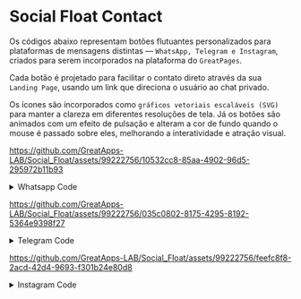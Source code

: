 # **Social Float Contact**

Os códigos abaixo representam botões flutuantes personalizados para plataformas de mensagens distintas — `WhatsApp, Telegram e Instagram`, criados para serem incorporados na plataforma do `GreatPages`.

Cada botão é projetado para facilitar o contato direto através da sua `Landing Page`, usando um link que direciona o usuário ao chat privado.

Os ícones são incorporados como `gráficos vetoriais escaláveis (SVG)` para manter a clareza em diferentes resoluções de tela. Já os botões são animados com um efeito de pulsação e alteram a cor de fundo quando o mouse é passado sobre eles, melhorando a interatividade e atração visual.

https://github.com/GreatApps-LAB/Social_Float/assets/99222756/10532cc8-85aa-4902-96d5-295972b11b93

<details><summary>Whatsapp Code</summary> <br>

  ```css
  /* Whatsapp Float for GreatPages v. 3.0.1 - Ⓒ Copyright Claiton Lemes. */

  <a href="https://api.whatsapp.com/send?phone=55XX000000000" target="_blank" class="float" aria-label="Botão para contato no WhatsApp" role="button">
  <svg class="icon" aria-hidden="true" viewBox="0 0 22 23" >

  <path d="M7.68912 8.20891C7.57438 11.4876 9.83005 14.5469 13.9408 14.3726M8.80688 7.53476V8.73039C8.80688 9.03883 8.55646 9.28925 8.24798 9.28925C7.93954 9.28925 7.68912 9.03883 7.68912 8.73039V7.53476C7.68912 7.22632 7.93954 6.9759 8.24798 6.9759C8.55646 6.9759 8.80688 7.22632 8.80688 7.53476ZM14.5589 14.3726H13.3633C13.0549 14.3726 12.8045 14.1222 12.8045 13.8137C12.8045 13.5053 13.0549 13.2548 13.3633 13.2548H14.5589C14.8674 13.2548 15.1178 13.5053 15.1178 13.8137C15.1178 14.1222 14.8674 14.3726 14.5589 14.3726ZM11.1215 1C16.6111 1 21.0679 5.45681 21.0679 10.9464C21.0679 16.4359 16.6111 20.8927 11.1215 20.8927C9.77124 20.8927 8.48348 20.6231 7.30912 20.1348C4.675 20.5158 3.96776 20.6064 1 21C1.77356 19.1434 2.13579 18.3382 2.88292 16.5179C1.80505 14.9279 1.17515 13.0101 1.17515 10.9464C1.17515 5.45681 5.63196 1 11.1215 1Z"/></svg></a>

  <style>

  :root {
  --icon: #ffffff;
  --background: #00c800;
  --background-hover: #009600;
  --pulse: #00c800;
  }
  .icon {
  width: 30px;
  height: 30px;
  fill: none;
  stroke: var(--icon);
  stroke-width: 2;
  stroke-miterlimit: 1.5;
  stroke-linecap: round;
  stroke-linejoin: round;
  }

  .float {
  display: flex;
  align-items: center;
  justify-content: center;
  position: fixed;
  cursor: pointer;
  width: 60px;
  height: 60px;
  bottom: 40px;
  right: 40px;
  background-color: var(--background);
  border-radius: 50px;
  z-index: 1000000;
  transition: background-color 1s;
  animation: pulse 3s infinite;
  }

  .float:hover {
  background-color: var(--background-hover);
  }

  @keyframes pulse {
  0% {
  box-shadow: 0 0 0 0 var(--pulse);
  }
  50% {
  box-shadow: 0 0 0 20px #ffffff00;
  }
  100% {
  box-shadow: 0 0 0 0 #ffffff00;
  }
  }

  </style>
  ```

</details>

https://github.com/GreatApps-LAB/Social_Float/assets/99222756/035c0802-8175-4295-8192-5364e9398f27

<details><summary>Telegram Code</summary> <br>

```css

/* Telegram Float for GreatPages v. 3.0.0 - Ⓒ Copyright Claiton Lemes. */

<a href="Telegram_Link" target="_blank" class="float" aria-label="Botão para contato no Telegram" role="button">
<svg class="icon" aria-hidden="true" viewBox="0 0 50 40" >
<path d="M0,17.46A3.22,3.22,0,0,1,1.87,16q4.62-1.8,9.26-3.56L42.84.25A3.55,3.55,0,0,1,43.61,0,2,2,0,0,1,46,2.18a17.08,17.08,0,0,1-.45,2.91Q42.3,20.44,39,35.77a6.38,6.38,0,0,1-.53,1.52,1.79,1.79,0,0,1-2.27,1,4.87,4.87,0,0,1-1.36-.65c-3.3-2.39-6.58-4.8-9.87-7.21l-.42-.31c-.13.12-.26.22-.37.33l-5,4.81a2.46,2.46,0,0,1-1.83.75c0-.65.08-1.29.13-1.92.2-2.81.39-5.62.61-8.43a1,1,0,0,1,.3-.59Q27.9,16.42,37.47,7.84s.1-.07.13-.12L38,7.05a2.48,2.48,0,0,0-.82-.14,2.47,2.47,0,0,0-.89.41q-11.9,7.42-23.8,14.87a.85.85,0,0,1-.64.11Q6.73,20.76,1.68,19.17A2.72,2.72,0,0,1,0,18Z"/></svg></a>

<style>
:root {
--icon: #ffffff;
--background: #0088cc;
--background-hover: #006395;
--pulse: #0088cc;
}

.icon {
width: 30px;
height: 30px;
fill: var(--icon);


}

.float {
display: flex;
align-items: center;
justify-content: center;
position: fixed;
cursor: pointer;
width: 60px;
height: 60px;
bottom: 40px;
right: 40px;
background-color: var(--background);
border-radius: 50px;
z-index: 1000000;
transition: background-color 1s;
animation: pulse 3s infinite;
}

.float:hover {
background-color: var(--background-hover);
}

@keyframes pulse {
0% {
box-shadow: 0 0 0 0 var(--pulse);
}
50% {
box-shadow: 0 0 0 20px #ffffff00;
}
100% {
box-shadow: 0 0 0 0 #ffffff00;
}
}
</style>

```
</details>

https://github.com/GreatApps-LAB/Social_Float/assets/99222756/feefc8f8-2acd-42d4-9693-f301b24e80d8

<details><summary>Instagram Code</summary> <br>

```CSS

/*Instagram Float for Greatpages v. 2.0.0 - Ⓒ Copyright Claiton Lemes.*/

<a href="Instagram_Link" target="_blank" class="float" aria-label="Botão para contato no Instagram" role="button">
<svg class="icon" aria-hidden="true" viewBox="0 0 18 18">
<path
d="M5 2C4.20435 2 3.44129 2.31607 2.87868 2.87868C2.31607 3.44129 2 4.20435 2 5V13C2 13.7956 2.31607 14.5587 2.87868 15.1213C3.44129 15.6839 4.20435 16 5 16H13C13.7956 16 14.5587 15.6839 15.1213 15.1213C15.6839 14.5587 16 13.7956 16 13V5C16 4.20435 15.6839 3.44129 15.1213 2.87868C14.5587 2.31607 13.7956 2 13 2H5ZM1.46447 1.46447C2.40215 0.526784 3.67392 0 5 0H13C14.3261 0 15.5979 0.526784 16.5355 1.46447C17.4732 2.40215 18 3.67392 18 5V13C18 14.3261 17.4732 15.5979 16.5355 16.5355C15.5979 17.4732 14.3261 18 13 18H5C3.67392 18 2.40215 17.4732 1.46447 16.5355C0.526784 15.5979 0 14.3261 0 13V5C0 3.67392 0.526784 2.40215 1.46447 1.46447ZM13.5 3.5C14.0523 3.5 14.5 3.94772 14.5 4.5V4.51C14.5 5.06228 14.0523 5.51 13.5 5.51C12.9477 5.51 12.5 5.06228 12.5 4.51V4.5C12.5 3.94772 12.9477 3.5 13.5 3.5ZM6.17157 6.17157C6.92172 5.42143 7.93913 5 9 5C10.0609 5 11.0783 5.42143 11.8284 6.17157C12.5786 6.92172 13 7.93913 13 9C13 10.0609 12.5786 11.0783 11.8284 11.8284C11.0783 12.5786 10.0609 13 9 13C7.93913 13 6.92172 12.5786 6.17157 11.8284C5.42143 11.0783 5 10.0609 5 9C5 7.93913 5.42143 6.92172 6.17157 6.17157ZM9 7C8.46957 7 7.96086 7.21071 7.58579 7.58579C7.21071 7.96086 7 8.46957 7 9C7 9.53043 7.21071 10.0391 7.58579 10.4142C7.96086 10.7893 8.46957 11 9 11C9.53043 11 10.0391 10.7893 10.4142 10.4142C10.7893 10.0391 11 9.53043 11 9C11 8.46957 10.7893 7.96086 10.4142 7.58579C10.0391 7.21071 9.53043 7 9 7Z"
/>
</svg>
</a>

<style>
:root {
--icon: #ffffff;
--gradient-normal: #e9a61d, #ef3738, #9d24ce;
--gradient-hover: #cb8f17, #bc2323, #721597;
--pulse: #ef3738;
}

.icon {
width: 30px;
height: 30px;
fill: var(--icon);
}

.float {
display: flex;
align-items: center;
justify-content: center;
position: fixed;
cursor: pointer;
width: 60px;
height: 60px;
bottom: 30px;
right: 30px;
transition: background 2s;
background: linear-gradient(45deg, var(--gradient-normal));
border-radius: 50px;
z-index: 1000000;
animation: pulse 3s infinite;
}

.float:hover {
background: linear-gradient(45deg, var(--gradient-hover));
}

@keyframes pulse {
0% {
box-shadow: 0 0 0 0 var(--pulse);
}
50% {
box-shadow: 0 0 0 20px #ffffff00;
}
100% {
box-shadow: 0 0 0 0 #ffffff00;
}
}
</style>
```
</details>
